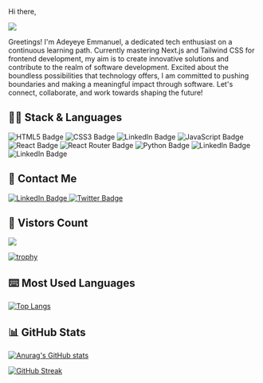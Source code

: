 Hi there, [](https://user-images.githubusercontent.com/18350557/176309783-0785949b-9127-417c-8b55-ab5a4333674e.gif)

<img src="https://raw.githubusercontent.com/halfrost/halfrost/master/icons/header_.png"/>

Greetings! I'm Adeyeye Emmanuel, a dedicated tech enthusiast on a continuous learning path. 
Currently mastering Next.js and Tailwind CSS for frontend development, 
my aim is to create innovative solutions and contribute to the realm of software development. 
Excited about the boundless possibilities that technology offers, 
I am committed to pushing boundaries and making a meaningful impact through software. 
Let's connect, collaborate, and work towards shaping the future!


## 👨‍💻 Stack & Languages 
<img src="https://img.shields.io/badge/HTML5-E34F26?style=for-the-badge&logo=html5&logoColor=white" alt="HTML5 Badge"/> <img src="https://img.shields.io/badge/CSS3-1572B6?style=for-the-badge&logo=css3&logoColor=white" alt="CSS3 Badge"/> <img src="https://img.shields.io/badge/Bootstrap-563D7C?style=for-the-badge&logo=bootstrap&logoColor=white" alt="LinkedIn Badge"/> <img src="https://img.shields.io/badge/JavaScript-323330?style=for-the-badge&logo=javascript&logoColor=F7DF1E" alt="JavaScript Badge"/> <img src="https://img.shields.io/badge/React-20232A?style=for-the-badge&logo=react&logoColor=61DAFB" alt="React Badge"/> <img src="https://img.shields.io/badge/React_Router-CA4245?style=for-the-badge&logo=react-router&logoColor=white" alt="React Router Badge"/> <img src="https://img.shields.io/badge/Python-FFD43B?style=for-the-badge&logo=python&logoColor=blue" alt="Python Badge"/> <img src="https://img.shields.io/badge/Django-092E20?style=for-the-badge&logo=django&logoColor=green" alt="LinkedIn Badge"/> <img src="https://img.shields.io/badge/django%20rest-ff1709?style=for-the-badge&logo=django&logoColor=white" alt="LinkedIn Badge"/>

## 📱 Contact Me

<div id="badges">
  <a href="www.linkedin.com/in/AdeyeyeAyomide">
    <img src="https://img.shields.io/badge/LinkedIn-blue?style=for-the-badge&logo=linkedin&logoColor=white" alt="LinkedIn Badge"/>
  </a>
  <a href="https://twitter.com/adeyeyeayomidee">
    <img src="https://img.shields.io/badge/Twitter-blue?style=for-the-badge&logo=twitter&logoColor=white" alt="Twitter Badge"/>
  </a>
</div>


## 👀 Vistors Count

<img src="https://profile-counter.glitch.me/Manny-hub/count.svg" />

[![trophy](https://github-profile-trophy.vercel.app/?username=Manny-hub&theme=onedark)](https://github.com/ryo-ma/github-profile-trophy)

## ⌨️ Most Used Languages 

[![Top Langs](https://github-readme-stats.vercel.app/api/top-langs/?username=Manny-hub&layout=compact)](https://github.com/anuraghazra/github-readme-stats)


## 📊 GitHub Stats

[![Anurag's GitHub stats](https://github-readme-stats.vercel.app/api?username=Manny-hub)](https://github.com/anuraghazra/github-readme-stats)

[![GitHub Streak](https://streak-stats.demolab.com?user=Manny-hub&theme=dark&hide_border=true&border_radius=3.5)](https://git.io/streak-stats)
